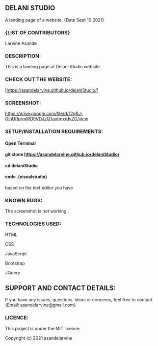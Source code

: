 ## DELANI STUDIO 

A landing page of a website. {Date Sept 10 2021}

### {LIST OF CONTRIBUTORS}

Larvine Asande

### DESCRIPTION:

This is a landing page of Delani Studio website.
                        

### CHECK OUT THE WEBSITE:

[https://asandelarvine.github.io/delaniStudio/]



### SCREENSHOT:
https://drive.google.com/file/d/12qRJ-OlnURprmWD9VDJzQTaptmxrdyZG/view



### SETUP/INSTALLATION REQUIREMENTS:

#### Open Terminal

#### git clone https://asandelarvine.github.io/delaniStudio/

#### cd delaniStudio

#### code .(visualstudio) 


based on the text editor you have

### KNOWN BUGS:

The screenshot is not working .


### TECHNOLOGIES USED:

HTML

CSS

JavaScript

Bootstrap

JQuery


## SUPPORT AND CONTACT DETAILS:

If you have any issues, questions, ideas or concerns, feel free to contact. {Email: asandelarvine@gmail.com}

### LICENCE:

This project is under the MIT licence:

Copyright (c) 2021 asandelarvine
